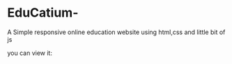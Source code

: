 # EduCatium-
A Simple responsive online education website using html,css and little bit of js

you can view it:
